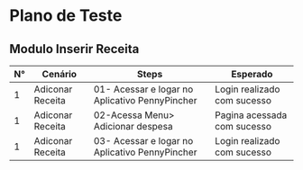 # Plano de Teste 

## Modulo Inserir Receita 

| N°         | Cenário        |  Steps       |  Esperado       |
|---|---|---|---|
| 1 | Adiconar Receita | 01- Acessar e logar no Aplicativo PennyPincher  | Login realizado com sucesso |
| 1 | Adiconar Receita | 02-Acessa Menu> Adicionar despesa  | Pagina acessada com sucesso  |
| 1 | Adiconar Receita | 03- Acessar e logar no Aplicativo PennyPincher  | Login realizado com sucesso |
